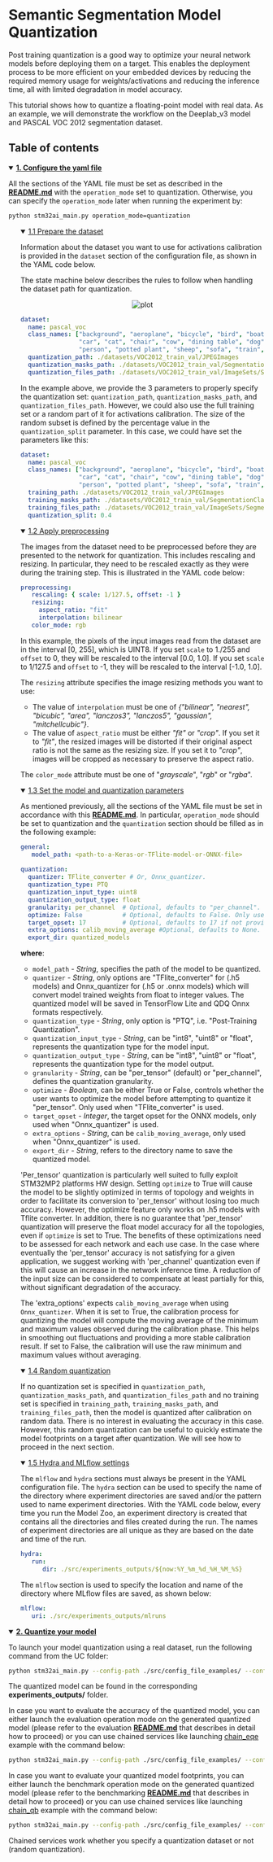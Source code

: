 # Semantic Segmentation Model Quantization

Post training quantization is a good way to optimize your neural network models before deploying them on a target. This enables the deployment process to be more efficient on your embedded devices by reducing the required memory usage for weights/activations and reducing the inference time, all with limited degradation in model accuracy.

This tutorial shows how to quantize a floating-point model with real data. As an example, we will demonstrate the workflow on the Deeplab_v3 model and PASCAL VOC 2012 segmentation dataset.

## <a id="">Table of contents</a>

<details open><summary><a href="#1"><b>1. Configure the yaml file</b></a></summary><a id="1"></a>

All the sections of the YAML file must be set as described in the **[README.md](../README.md)** with the `operation_mode` set to quantization. Otherwise, you can specify the `operation_mode` later when running the experiment by:

```bash
python stm32ai_main.py operation_mode=quantization
```

<ul><details open><summary><a href="#1-1">1.1 Prepare the dataset</a></summary><a id="1-1"></a>

Information about the dataset you want to use for activations calibration is provided in the `dataset` section of the configuration file, as shown in the YAML code below.

The state machine below describes the rules to follow when handling the dataset path for quantization.
<div align="center" style="width:50%; margin: auto;">

![plot](../../../common/doc/img/state_machine_quantization.JPG)
</div>

```yaml
dataset:
  name: pascal_voc
  class_names: ["background", "aeroplane", "bicycle", "bird", "boat", "bottle", "bus",
                "car", "cat", "chair", "cow", "dining table", "dog", "horse", "motorbike",
                "person", "potted plant", "sheep", "sofa", "train", "tv/monitor"]
  quantization_path: ./datasets/VOC2012_train_val/JPEGImages
  quantization_masks_path: ./datasets/VOC2012_train_val/SegmentationClassAug
  quantization_files_path: ./datasets/VOC2012_train_val/ImageSets/Segmentation/quantization.txt
```

In the example above, we provide the 3 parameters to properly specify the quantization set: `quantization_path`, `quantization_masks_path`, and `quantization_files_path`. However, we could also use the full training set or a random part of it for activations calibration. The size of the random subset is defined by the percentage value in the `quantization_split` parameter. In this case, we could have set the parameters like this:

```yaml
dataset:
  name: pascal_voc
  class_names: ["background", "aeroplane", "bicycle", "bird", "boat", "bottle", "bus",
                "car", "cat", "chair", "cow", "dining table", "dog", "horse", "motorbike",
                "person", "potted plant", "sheep", "sofa", "train", "tv/monitor"]
  training_path: ./datasets/VOC2012_train_val/JPEGImages
  training_masks_path: ./datasets/VOC2012_train_val/SegmentationClassAug
  training_files_path: ./datasets/VOC2012_train_val/ImageSets/Segmentation/trainaug.txt
  quantization_split: 0.4
```


</details></ul>
<ul><details open><summary><a href="#1-2">1.2 Apply preprocessing</a></summary><a id="1-2"></a>

The images from the dataset need to be preprocessed before they are presented to the network for quantization. This includes rescaling and resizing. In particular, they need to be rescaled exactly as they were during the training step. This is illustrated in the YAML code below:

```yaml
preprocessing:
   rescaling: { scale: 1/127.5, offset: -1 }
   resizing: 
     aspect_ratio: "fit"
     interpolation: bilinear
   color_mode: rgb
```

In this example, the pixels of the input images read from the dataset are in the interval [0, 255], which is UINT8. If you set `scale` to 1./255 and `offset` to 0, they will be rescaled to the interval [0.0, 1.0]. If you set `scale` to 1/127.5 and `offset` to -1, they will be rescaled to the interval [-1.0, 1.0].

The `resizing` attribute specifies the image resizing methods you want to use:
- The value of `interpolation` must be one of *{"bilinear", "nearest", "bicubic", "area", "lanczos3", "lanczos5", "gaussian", "mitchellcubic"}*.
- The value of `aspect_ratio` must be either *"fit"* or *"crop"*. If you set it to *"fit"*, the resized images will be distorted if their original aspect ratio is not the same as the resizing size. If you set it to *"crop"*, images will be cropped as necessary to preserve the aspect ratio.

The `color_mode` attribute must be one of "*grayscale*", "*rgb*" or "*rgba*".

</details></ul>
<ul><details open><summary><a href="#1-3">1.3 Set the model and quantization parameters</a></summary><a id="1-3"></a>

As mentioned previously, all the sections of the YAML file must be set in accordance with this **[README.md](../README.md)**.
In particular, `operation_mode` should be set to quantization and the `quantization` section should be filled as in the following example: 

```yaml
general:
   model_path: <path-to-a-Keras-or-TFlite-model-or-ONNX-file> 
   
quantization:
  quantizer: TFlite_converter # Or, Onnx_quantizer.
  quantization_type: PTQ
  quantization_input_type: uint8
  quantization_output_type: float
  granularity: per_channel  # Optional, defaults to "per_channel".
  optimize: False           # Optional, defaults to False. Only used when using Onnx_quantizer
  target_opset: 17          # Optional, defaults to 17 if not provided. Only used when using Onnx_quantizer
  extra_options: calib_moving_average #Optional, defaults to None. Only used when using Onnx_quantizer
  export_dir: quantized_models
```

**where**:

- `model_path` - *String*, specifies the path of the model to be quantized.
- `quantizer` - *String*, only options are "TFlite_converter" for (.h5 models) and Onnx_quantizer for (.h5 or .onnx models) which will convert model trained weights from float to integer values. The quantized model will be saved in TensorFlow Lite and QDQ Onnx formats respectively.
- `quantization_type` - *String*, only option is "PTQ", i.e. "Post-Training Quantization". 
- `quantization_input_type` - *String*, can be "int8", "uint8" or "float", represents the quantization type for the model input.
- `quantization_output_type` - *String*, can be "int8", "uint8" or "float", represents the quantization type for the model output.
- `granularity` - *String*, can be "per_tensor" (default) or "per_channel", defines the quantization granularity.
- `optimize` - *Boolean*, can be either True or False, controls whether the user wants to optimize the model before attempting to quantize it "per_tensor". Only used when "TFlite_converter" is used.
- `target_opset` - *Integer*, the target opset for the ONNX models, only used when "Onnx_quantizer" is used.
- `extra_options` - *String*, can be `calib_moving_average`, only used when "Onnx_quantizer" is used.
- `export_dir` - *String*, refers to the directory name to save the quantized model.

'Per_tensor' quantization is particularly well suited to fully exploit STM32MP2 platforms HW design. Setting `optimize` to True will cause the model to be slightly optimized in terms of topology and weights in order to facilitate its conversion to 'per_tensor' without losing too much accuracy. However, the optimize feature only works on .h5 models with Tflite converter. In addition, there is no guarantee that 'per_tensor' quantization will preserve the float model accuracy for all the topologies, even if `optimize` is set to True. The benefits of these optimizations need to be assessed for each network and each use case. In the case where eventually the 'per_tensor' accuracy is not satisfying for a given application, we suggest working with 'per_channel' quantization even if this will cause an increase in the network inference time. A reduction of the input size can be considered to compensate at least partially for this, without significant degradation of the accuracy.

The 'extra_options' expects `calib_moving_average` when using `Onnx_quantizer`. When it is set to True, the calibration process for quantizing the model will compute the moving average of the minimum and maximum values observed during the calibration phase. This helps in smoothing out fluctuations and providing a more stable calibration result. If set to False, the calibration will use the raw minimum and maximum values without averaging.

</details></ul>
<ul><details open><summary><a href="#1-4">1.4 Random quantization</a></summary><a id="1-4"></a>

If no quantization set is specified in `quantization_path`, `quantization_masks_path`, and `quantization_files_path` and no training set is specified in `training_path`, `training_masks_path`, and `training_files_path`, then the model is quantized after calibration on random data. There is no interest in evaluating the accuracy in this case. However, this random quantization can be useful to quickly estimate the model footprints on a target after quantization. We will see how to proceed in the next section.

</details></ul>
<ul><details open><summary><a href="#1-5">1.5 Hydra and MLflow settings</a></summary><a id="1-5"></a>

The `mlflow` and `hydra` sections must always be present in the YAML configuration file. The `hydra` section can be used to specify the name of the directory where experiment directories are saved and/or the 
pattern used to name experiment directories. With the YAML code below, every time you run the Model Zoo, an experiment directory is created that contains all the directories and files created during the run. 
The names of experiment directories are all unique as they are based on the date and time of the run.

```yaml
hydra:
   run:
      dir: ./src/experiments_outputs/${now:%Y_%m_%d_%H_%M_%S}
```

The `mlflow` section is used to specify the location and name of the directory where MLflow files are saved, as shown below:

```yaml
mlflow:
   uri: ./src/experiments_outputs/mlruns
```

</details></ul>
</details>
<details open><summary><a href="#2"><b>2. Quantize your model</b></a></summary><a id="2"></a>

To launch your model quantization using a real dataset, run the following command from the UC folder:

```bash
python stm32ai_main.py --config-path ./src/config_file_examples/ --config-name quantization_config.yaml
```

The quantized model can be found in the corresponding **experiments_outputs/** folder.


In case you want to evaluate the accuracy of the quantized model, you can either launch the evaluation operation mode on the generated quantized model (please refer to the evaluation **[README.md](../evaluation/README.md)** that describes in detail how to proceed) or you can use chained services like launching [chain_eqe](../config_file_examples/chain_eqe_config.yaml) example with the command below:

```bash
python stm32ai_main.py --config-path ./src/config_file_examples/ --config-name chain_eqe_config.yaml
```

In case you want to evaluate your quantized model footprints, you can either launch the benchmark operation mode on the generated quantized model (please refer to the benchmarking **[README.md](../benchmarking/README.md)** that describes in detail how to proceed) or you can use chained services like launching [chain_qb](../config_file_examples/chain_qb_config.yaml) example with the command below:

```bash
python stm32ai_main.py --config-path ./src/config_file_examples/ --config-name chain_qb_config.yaml
```

Chained services work whether you specify a quantization dataset or not (random quantization).

</details>
